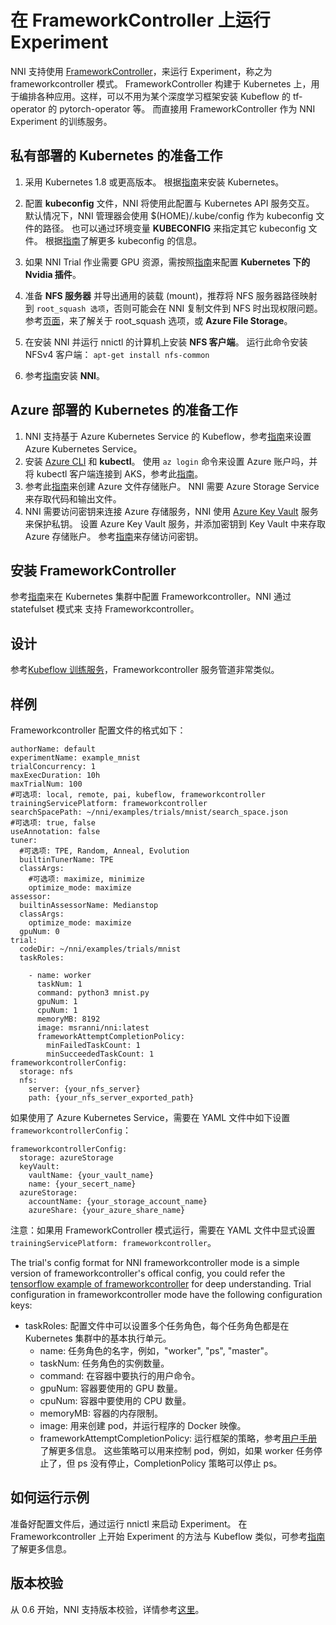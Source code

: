 # **在 FrameworkController 上运行 Experiment**

NNI 支持使用 [FrameworkController](https://github.com/Microsoft/frameworkcontroller)，来运行 Experiment，称之为 frameworkcontroller 模式。 FrameworkController 构建于 Kubernetes 上，用于编排各种应用。这样，可以不用为某个深度学习框架安装 Kubeflow 的 tf-operator 的 pytorch-operator 等。 而直接用 FrameworkController 作为 NNI Experiment 的训练服务。

## 私有部署的 Kubernetes 的准备工作

1. 采用 Kubernetes 1.8 或更高版本。 根据[指南](https://kubernetes.io/docs/setup/)来安装 Kubernetes。
2. 配置 **kubeconfig** 文件，NNI 将使用此配置与 Kubernetes API 服务交互。 默认情况下，NNI 管理器会使用 $(HOME)/.kube/config 作为 kubeconfig 文件的路径。 也可以通过环境变量 **KUBECONFIG** 来指定其它 kubeconfig 文件。 根据[指南](https://kubernetes.io/docs/concepts/configuration/organize-cluster-access-kubeconfig)了解更多 kubeconfig 的信息。
3. 如果 NNI Trial 作业需要 GPU 资源，需按照[指南](https://github.com/NVIDIA/k8s-device-plugin)来配置 **Kubernetes 下的 Nvidia 插件**。
4. 准备 **NFS 服务器** 并导出通用的装载 (mount)，推荐将 NFS 服务器路径映射到 `root_squash 选项`，否则可能会在 NNI 复制文件到 NFS 时出现权限问题。 参考[页面](https://linux.die.net/man/5/exports)，来了解关于 root_squash 选项，或 **Azure File Storage**。
5. 在安装 NNI 并运行 nnictl 的计算机上安装 **NFS 客户端**。 运行此命令安装 NFSv4 客户端： ```apt-get install nfs-common```

6. 参考[指南](QuickStart.md)安装 **NNI**。

## Azure 部署的 Kubernetes 的准备工作

1. NNI 支持基于 Azure Kubernetes Service 的 Kubeflow，参考[指南](https://azure.microsoft.com/en-us/services/kubernetes-service/)来设置 Azure Kubernetes Service。
2. 安装 [Azure CLI](https://docs.microsoft.com/en-us/cli/azure/install-azure-cli?view=azure-cli-latest) 和 **kubectl**。 使用 `az login` 命令来设置 Azure 账户吗，并将 kubectl 客户端连接到 AKS，参考此[指南](https://docs.microsoft.com/en-us/azure/aks/kubernetes-walkthrough#connect-to-the-cluster)。
3. 参考此[指南](https://docs.microsoft.com/en-us/azure/storage/common/storage-quickstart-create-account?tabs=portal)来创建 Azure 文件存储账户。 NNI 需要 Azure Storage Service 来存取代码和输出文件。
4. NNI 需要访问密钥来连接 Azure 存储服务，NNI 使用 [Azure Key Vault](https://azure.microsoft.com/en-us/services/key-vault/) 服务来保护私钥。 设置 Azure Key Vault 服务，并添加密钥到 Key Vault 中来存取 Azure 存储账户。 参考[指南](https://docs.microsoft.com/en-us/azure/key-vault/quick-create-cli)来存储访问密钥。

## 安装 FrameworkController

参考[指南](https://github.com/Microsoft/frameworkcontroller/tree/master/example/run)来在 Kubernetes 集群中配置 Frameworkcontroller。NNI 通过 statefulset 模式来 支持 Frameworkcontroller。

## 设计

参考[Kubeflow 训练服务](./KubeflowMode.md)，Frameworkcontroller 服务管道非常类似。

## 样例

Frameworkcontroller 配置文件的格式如下：

    authorName: default
    experimentName: example_mnist
    trialConcurrency: 1
    maxExecDuration: 10h
    maxTrialNum: 100
    #可选项: local, remote, pai, kubeflow, frameworkcontroller
    trainingServicePlatform: frameworkcontroller
    searchSpacePath: ~/nni/examples/trials/mnist/search_space.json
    #可选项: true, false
    useAnnotation: false
    tuner:
      #可选项: TPE, Random, Anneal, Evolution
      builtinTunerName: TPE
      classArgs:
        #可选项: maximize, minimize
        optimize_mode: maximize
    assessor:
      builtinAssessorName: Medianstop
      classArgs:
        optimize_mode: maximize
      gpuNum: 0
    trial:
      codeDir: ~/nni/examples/trials/mnist
      taskRoles:
    
        - name: worker
          taskNum: 1
          command: python3 mnist.py
          gpuNum: 1
          cpuNum: 1
          memoryMB: 8192
          image: msranni/nni:latest
          frameworkAttemptCompletionPolicy:
            minFailedTaskCount: 1
            minSucceededTaskCount: 1
    frameworkcontrollerConfig:
      storage: nfs
      nfs:
        server: {your_nfs_server}
        path: {your_nfs_server_exported_path}
    

如果使用了 Azure Kubernetes Service，需要在 YAML 文件中如下设置 `frameworkcontrollerConfig`：

    frameworkcontrollerConfig:
      storage: azureStorage
      keyVault:
        vaultName: {your_vault_name}
        name: {your_secert_name}
      azureStorage:
        accountName: {your_storage_account_name}
        azureShare: {your_azure_share_name}
    

注意：如果用 FrameworkController 模式运行，需要在 YAML 文件中显式设置 `trainingServicePlatform: frameworkcontroller`。

The trial's config format for NNI frameworkcontroller mode is a simple version of frameworkcontroller's offical config, you could refer the [tensorflow example of frameworkcontroller](https://github.com/Microsoft/frameworkcontroller/blob/master/example/framework/scenario/tensorflow/cpu/tensorflowdistributedtrainingwithcpu.yaml) for deep understanding. Trial configuration in frameworkcontroller mode have the following configuration keys:

* taskRoles: 配置文件中可以设置多个任务角色，每个任务角色都是在 Kubernetes 集群中的基本执行单元。 
   * name: 任务角色的名字，例如，"worker", "ps", "master"。
   * taskNum: 任务角色的实例数量。
   * command: 在容器中要执行的用户命令。
   * gpuNum: 容器要使用的 GPU 数量。
   * cpuNum: 容器中要使用的 CPU 数量。
   * memoryMB: 容器的内存限制。
   * image: 用来创建 pod，并运行程序的 Docker 映像。
   * frameworkAttemptCompletionPolicy: 运行框架的策略，参考[用户手册](https://github.com/Microsoft/frameworkcontroller/blob/master/doc/user-manual.md#frameworkattemptcompletionpolicy)了解更多信息。 这些策略可以用来控制 pod，例如，如果 worker 任务停止了，但 ps 没有停止，CompletionPolicy 策略可以停止 ps。

## 如何运行示例

准备好配置文件后，通过运行 nnictl 来启动 Experiment。 在 Frameworkcontroller 上开始 Experiment 的方法与 Kubeflow 类似，可参考[指南](./KubeflowMode.md)了解更多信息。

## 版本校验

从 0.6 开始，NNI 支持版本校验，详情参考[这里](PaiMode.md)。
